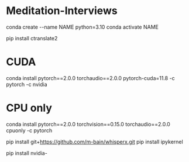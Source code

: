 # Meditation-Interviews

conda create --name NAME python=3.10
conda activate NAME

pip install ctranslate2

# CUDA
conda install pytorch==2.0.0 torchaudio==2.0.0 pytorch-cuda=11.8 -c pytorch -c nvidia
# CPU only
conda install pytorch==2.0.0 torchvision==0.15.0 torchaudio==2.0.0 cpuonly -c pytorch

pip install git+https://github.com/m-bain/whisperx.git
pip install ipykernel 

pip install nvidia-<library>


